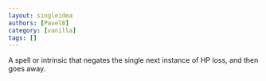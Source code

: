 ```yaml
---
layout: singleidea
authors: [PavelB]
category: [vanilla]
tags: []
---
```

A spell or intrinsic that negates the single next instance of HP loss, and then goes away.
